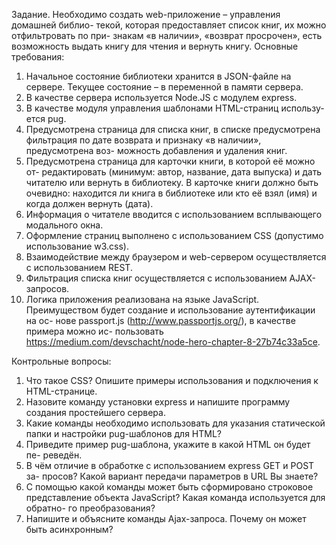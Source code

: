 Задание.
Необходимо создать web-приложение – управления домашней библио-
текой, которая предоставляет список книг, их можно отфильтровать по при-
знакам «в наличии», «возврат просрочен», есть возможность выдать книгу
для чтения и вернуть книгу. Основные требования:
1. Начальное состояние библиотеки хранится в JSON-файле на сервере.
Текущее состояние – в переменной в памяти сервера.
2. В качестве сервера используется Node.JS с модулем express.
3. В качестве модуля управления шаблонами HTML-страниц использу-
ется pug.
4. Предусмотрена страница для списка книг, в списке предусмотрена
фильтрация по дате возврата и признаку «в наличии», предусмотрена воз-
можность добавления и удаления книг.
5. Предусмотрена страница для карточки книги, в которой её можно от-
редактировать (минимум: автор, название, дата выпуска) и дать читателю или
вернуть в библиотеку. В карточке книги должно быть очевидно: находится
ли книга в библиотеке или кто её взял (имя) и когда должен вернуть (дата).
6. Информация о читателе вводится с использованием всплывающего
модального окна.
7. Оформление страниц выполнено с использованием CSS (допустимо использование w3.css).
8. Взаимодействие между браузером и web-сервером осуществляется с
использованием REST.
9. Фильтрация списка книг осуществляется с использованием AJAX-
запросов.
10. Логика приложения реализована на языке JavaScript.
Преимуществом будет создание и использование аутентификации на ос-
нове passport.js (http://www.passportjs.org/), в качестве примера можно ис-
пользовать https://medium.com/devschacht/node-hero-chapter-8-27b74c33a5ce.

Контрольные вопросы:
1. Что такое CSS? Опишите примеры использования и подключения к
HTML-странице.
2. Назовите команду установки express и напишите программу создания
простейшего сервера.
3. Какие команды необходимо использовать для указания статической
папки и настройки pug-шаблонов для HTML?
4. Приведите пример pug-шаблона, укажите в какой HTML он будет пе-
реведён.
5. В чём отличие в обработке с использованием express GET и POST за-
просов? Какой вариант передачи параметров в URL Вы знаете?
6. С помощью какой команды может быть сформировано строковое
представление объекта JavaScript? Какая команда используется для обратно-
го преобразования?
7. Напишите и объясните команды Ajax-запроса. Почему он может быть
асинхронным?